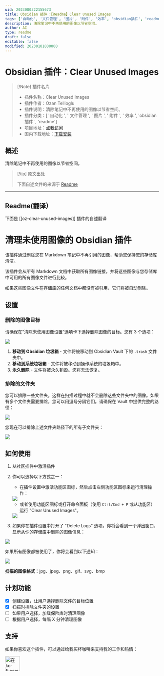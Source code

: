 ```yaml
---
uid: 2023080322155673
title: Obsidian 插件：【Readme】Clear Unused Images
tags: ['自动化', '文件管理', '图片', '附件', '效率', 'obsidian插件', 'readme']
description: 清除笔记中不再使用的图像以节省空间。
author: AI
type: readme
draft: false
editable: false
modified: 20230101000000
---
```


# Obsidian 插件：Clear Unused Images

> [!Note] 插件名片
> - 插件名称：Clear Unused Images
> - 插件作者：Ozan Tellioglu
> - 插件说明：清除笔记中不再使用的图像以节省空间。
> - 插件分类：[' 自动化 ', ' 文件管理 ', ' 图片 ', ' 附件 ', ' 效率 ', 'obsidian 插件 ', 'readme']
> - 项目地址：[点我访问](https://github.com/ozntel/oz-clear-unused-images-obsidian)
> - 国内下载地址：[下载安装](https://pkmer.cn/products/plugin/pluginMarket/?oz-clear-unused-images)

## 概述

清除笔记中不再使用的图像以节省空间。

> [!tip] 原文出处
>
>下面自述文件的来源于 [Readme](https://ghproxy.net/https://raw.githubusercontent.com/ozntel/oz-clear-unused-images-obsidian/master/README.md)
>

---

## Readme(翻译）

下面是 [[oz-clear-unused-images]] 插件的自述翻译

# 清理未使用图像的 Obsidian 插件

该插件通过删除您在 Markdown 笔记中不再引用的图像，帮助您保持您的存储库清洁。

该插件会从所有 Markdown 文档中获取所有图像链接，并将这些图像与您存储库中可用的所有图像文件进行比较。

如果这些图像文件在存储库的任何文档中都没有被引用，它们将被自动删除。

## 设置

### 删除的图像目标

请确保在“清除未使用图像设置”选项卡下选择删除图像的目标。您有 3 个选项：

<img src="https://github.com/ozntel/oz-clear-unused-images-obsidian/blob/master/images/delete-destination.png?raw=true">

1. **移动到 Obsidian 垃圾箱** - 文件将被移动到 Obsidian Vault 下的 `.trash` 文件夹中。
2. **移动到系统垃圾箱** - 文件将被移动到操作系统的垃圾箱中。
3. **永久删除** - 文件将被永久销毁。您将无法恢复。

### 排除的文件夹

您可以排除一些文件夹，这样在扫描过程中就不会删除这些文件夹中的图像。如果有多个文件夹需要排除，您可以用逗号分隔它们。请确保在 Vault 中提供完整的路径：

<img src="https://github.com/ozntel/oz-clear-unused-images-obsidian/blob/master/images/excluded-folders.png?raw=true">

您现在可以排除上述文件夹路径下的所有子文件夹：

<img src="https://github.com/ozntel/oz-clear-unused-images-obsidian/blob/master/images/exclude-subfolders.png?raw=true">

## 如何使用

1. 从社区插件中激活插件
2. 你可以选择以下方式之一：

    - 在插件设置中激活功能区图标，然后点击左侧功能区图标来运行清理操作：

    <img src="https://user-images.githubusercontent.com/55187568/118400231-0ceeed80-b661-11eb-9b07-7e22fab02694.png">

    - 或者使用功能区图标或打开命令面板（使用 `Ctrl/Cmd + P` 或从功能区）运行 "Clear Unused Images"。

    <img src="https://github.com/ozntel/oz-clear-unused-images-obsidian/raw/master/images/Clear-Command.png">

3. 如果你在插件设置中打开了 "Delete Logs" 选项，你将会看到一个弹出窗口，显示从你的存储库中删除的图像信息：

<img src="https://github.com/ozntel/oz-clear-unused-images-obsidian/raw/master/images/logs-modal.png">

如果所有图像都被使用了，你将会看到以下通知：

<img src="https://github.com/ozntel/oz-clear-unused-images-obsidian/raw/master/images/nothing-deleted.png">

**扫描的图像格式**：jpg、jpeg、png、gif、svg、bmp

## 计划功能

- [x] 创建设置，让用户选择删除文件的目标位置
- [x] 扫描时排除文件夹的设置
- [ ] 如果用户选择，加载保险库时清理图像
- [ ] 根据用户选择，每隔 X 分钟清理图像

## 支持

如果你喜欢这个插件，可以通过给我买杯咖啡来支持我的工作和热情：

<a href='https://ko-fi.com/L3L356V6Q' target='_blank'>
    <img height='48' style='border:0px;height:48px;' src='https://cdn.ko-fi.com/cdn/kofi1.png?v=2' border='0' alt='在ko-fi.com上给我买杯咖啡' />
</a>



